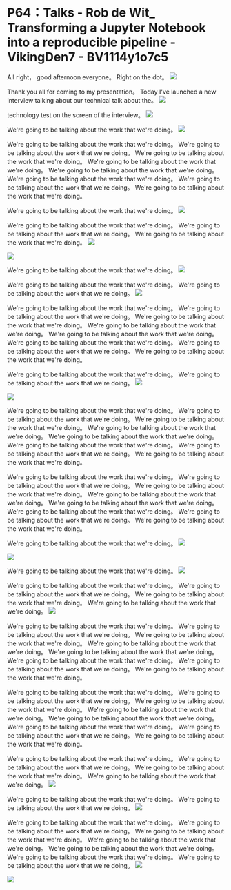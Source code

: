 # P64：Talks - Rob de Wit_ Transforming a Jupyter Notebook into a reproducible pipeline - VikingDen7 - BV1114y1o7c5

 All right， good afternoon everyone。 Right on the dot。
![](img/2da2f72586acd14c2593d79594fec4b7_1.png)

 Thank you all for coming to my presentation。 Today I've launched a new interview talking about our technical talk about the。
![](img/2da2f72586acd14c2593d79594fec4b7_3.png)

 technology test on the screen of the interview。
![](img/2da2f72586acd14c2593d79594fec4b7_5.png)

 We're going to be talking about the work that we're doing。
![](img/2da2f72586acd14c2593d79594fec4b7_7.png)

 We're going to be talking about the work that we're doing。 We're going to be talking about the work that we're doing。 We're going to be talking about the work that we're doing。 We're going to be talking about the work that we're doing。 We're going to be talking about the work that we're doing。 We're going to be talking about the work that we're doing。 We're going to be talking about the work that we're doing。 We're going to be talking about the work that we're doing。

 We're going to be talking about the work that we're doing。
![](img/2da2f72586acd14c2593d79594fec4b7_9.png)

 We're going to be talking about the work that we're doing。 We're going to be talking about the work that we're doing。 We're going to be talking about the work that we're doing。
![](img/2da2f72586acd14c2593d79594fec4b7_11.png)

![](img/2da2f72586acd14c2593d79594fec4b7_12.png)

 We're going to be talking about the work that we're doing。
![](img/2da2f72586acd14c2593d79594fec4b7_14.png)

 We're going to be talking about the work that we're doing。 We're going to be talking about the work that we're doing。
![](img/2da2f72586acd14c2593d79594fec4b7_16.png)

 We're going to be talking about the work that we're doing。 We're going to be talking about the work that we're doing。 We're going to be talking about the work that we're doing。 We're going to be talking about the work that we're doing。 We're going to be talking about the work that we're doing。 We're going to be talking about the work that we're doing。 We're going to be talking about the work that we're doing。 We're going to be talking about the work that we're doing。

 We're going to be talking about the work that we're doing。 We're going to be talking about the work that we're doing。
![](img/2da2f72586acd14c2593d79594fec4b7_18.png)

![](img/2da2f72586acd14c2593d79594fec4b7_19.png)

 We're going to be talking about the work that we're doing。 We're going to be talking about the work that we're doing。 We're going to be talking about the work that we're doing。 We're going to be talking about the work that we're doing。 We're going to be talking about the work that we're doing。 We're going to be talking about the work that we're doing。 We're going to be talking about the work that we're doing。 We're going to be talking about the work that we're doing。

 We're going to be talking about the work that we're doing。 We're going to be talking about the work that we're doing。 We're going to be talking about the work that we're doing。 We're going to be talking about the work that we're doing。 We're going to be talking about the work that we're doing。 We're going to be talking about the work that we're doing。 We're going to be talking about the work that we're doing。 We're going to be talking about the work that we're doing。

 We're going to be talking about the work that we're doing。
![](img/2da2f72586acd14c2593d79594fec4b7_21.png)

![](img/2da2f72586acd14c2593d79594fec4b7_22.png)

 We're going to be talking about the work that we're doing。
![](img/2da2f72586acd14c2593d79594fec4b7_24.png)

 We're going to be talking about the work that we're doing。 We're going to be talking about the work that we're doing。 We're going to be talking about the work that we're doing。 We're going to be talking about the work that we're doing。
![](img/2da2f72586acd14c2593d79594fec4b7_26.png)

 We're going to be talking about the work that we're doing。 We're going to be talking about the work that we're doing。 We're going to be talking about the work that we're doing。 We're going to be talking about the work that we're doing。 We're going to be talking about the work that we're doing。 We're going to be talking about the work that we're doing。 We're going to be talking about the work that we're doing。 We're going to be talking about the work that we're doing。

 We're going to be talking about the work that we're doing。 We're going to be talking about the work that we're doing。 We're going to be talking about the work that we're doing。 We're going to be talking about the work that we're doing。 We're going to be talking about the work that we're doing。 We're going to be talking about the work that we're doing。 We're going to be talking about the work that we're doing。 We're going to be talking about the work that we're doing。

 We're going to be talking about the work that we're doing。 We're going to be talking about the work that we're doing。 We're going to be talking about the work that we're doing。 We're going to be talking about the work that we're doing。
![](img/2da2f72586acd14c2593d79594fec4b7_28.png)

 We're going to be talking about the work that we're doing。 We're going to be talking about the work that we're doing。
![](img/2da2f72586acd14c2593d79594fec4b7_30.png)

 We're going to be talking about the work that we're doing。 We're going to be talking about the work that we're doing。 We're going to be talking about the work that we're doing。 We're going to be talking about the work that we're doing。 We're going to be talking about the work that we're doing。 We're going to be talking about the work that we're doing。 We're going to be talking about the work that we're doing。
![](img/2da2f72586acd14c2593d79594fec4b7_32.png)

![](img/2da2f72586acd14c2593d79594fec4b7_33.png)